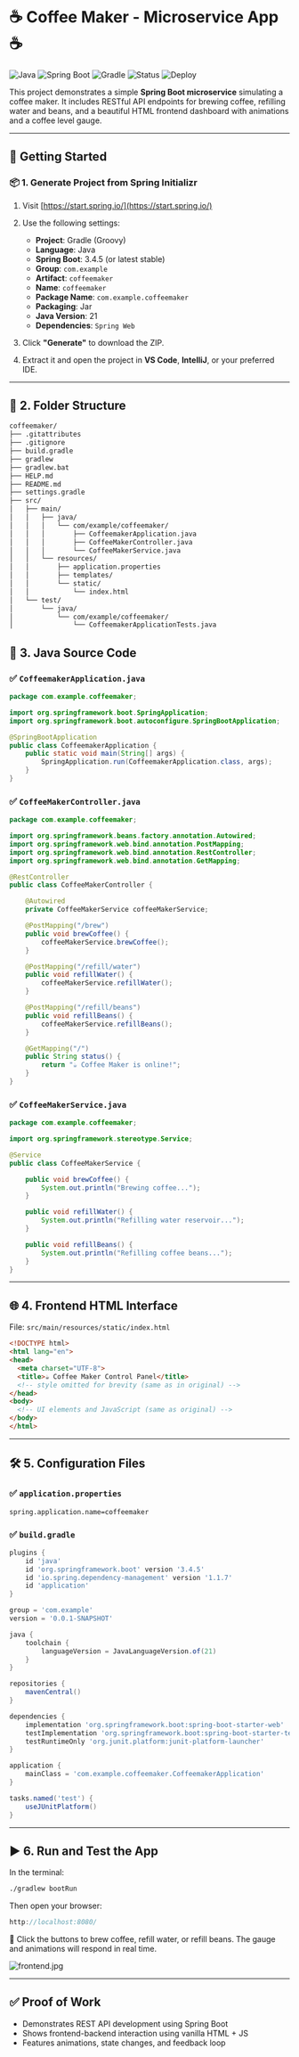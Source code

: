 # ☕ Coffee Maker - Microservice App ☕

![Java](https://img.shields.io/badge/Java-21-blue?logo=java)
![Spring Boot](https://img.shields.io/badge/Spring%20Boot-3.4.5-brightgreen?logo=springboot)
![Gradle](https://img.shields.io/badge/Build-Gradle-02303A?logo=gradle)
![Status](https://img.shields.io/badge/Status-Working-success)
![Deploy](https://img.shields.io/badge/Deploy-Live-green?logo=vercel)

This project demonstrates a simple **Spring Boot microservice** simulating a coffee maker. It includes RESTful API endpoints for brewing coffee, refilling water and beans, and a beautiful HTML frontend dashboard with animations and a coffee level gauge.

---

## 🚀 Getting Started

### 📦 1. Generate Project from Spring Initializr

1. Visit [https://start.spring.io/](https://start.spring.io/)
2. Use the following settings:

   * **Project**: Gradle (Groovy)
   * **Language**: Java
   * **Spring Boot**: 3.4.5 (or latest stable)
   * **Group**: `com.example`
   * **Artifact**: `coffeemaker`
   * **Name**: `coffeemaker`
   * **Package Name**: `com.example.coffeemaker`
   * **Packaging**: Jar
   * **Java Version**: 21
   * **Dependencies**: `Spring Web`
3. Click **"Generate"** to download the ZIP.
4. Extract it and open the project in **VS Code**, **IntelliJ**, or your preferred IDE.

---

## 📁 2. Folder Structure

```bash
coffeemaker/
├── .gitattributes
├── .gitignore
├── build.gradle
├── gradlew
├── gradlew.bat
├── HELP.md
├── README.md
├── settings.gradle
├── src/
│   ├── main/
│   │   ├── java/
│   │   │   └── com/example/coffeemaker/
│   │   │       ├── CoffeemakerApplication.java
│   │   │       ├── CoffeeMakerController.java
│   │   │       └── CoffeeMakerService.java
│   │   └── resources/
│   │       ├── application.properties
│   │       ├── templates/
│   │       └── static/
│   │           └── index.html
│   └── test/
│       └── java/
│           └── com/example/coffeemaker/
│               └── CoffeemakerApplicationTests.java
```

## 📄 3. Java Source Code

### ✅ `CoffeemakerApplication.java`

```java
package com.example.coffeemaker;

import org.springframework.boot.SpringApplication;
import org.springframework.boot.autoconfigure.SpringBootApplication;

@SpringBootApplication
public class CoffeemakerApplication {
    public static void main(String[] args) {
        SpringApplication.run(CoffeemakerApplication.class, args);
    }
}
```

### ✅ `CoffeeMakerController.java`

```java
package com.example.coffeemaker;

import org.springframework.beans.factory.annotation.Autowired;
import org.springframework.web.bind.annotation.PostMapping;
import org.springframework.web.bind.annotation.RestController;
import org.springframework.web.bind.annotation.GetMapping;

@RestController
public class CoffeeMakerController {

    @Autowired
    private CoffeeMakerService coffeeMakerService;

    @PostMapping("/brew")
    public void brewCoffee() {
        coffeeMakerService.brewCoffee();
    }

    @PostMapping("/refill/water")
    public void refillWater() {
        coffeeMakerService.refillWater();
    }

    @PostMapping("/refill/beans")
    public void refillBeans() {
        coffeeMakerService.refillBeans();
    }

    @GetMapping("/")
    public String status() {
        return "☕ Coffee Maker is online!";
    }
}
```

### ✅ `CoffeeMakerService.java`

```java
package com.example.coffeemaker;

import org.springframework.stereotype.Service;

@Service
public class CoffeeMakerService {

    public void brewCoffee() {
        System.out.println("Brewing coffee...");
    }

    public void refillWater() {
        System.out.println("Refilling water reservoir...");
    }

    public void refillBeans() {
        System.out.println("Refilling coffee beans...");
    }
}
```

---

## 🌐 4. Frontend HTML Interface

File: `src/main/resources/static/index.html`

```html
<!DOCTYPE html>
<html lang="en">
<head>
  <meta charset="UTF-8">
  <title>☕ Coffee Maker Control Panel</title>
  <!-- style omitted for brevity (same as in original) -->
</head>
<body>
  <!-- UI elements and JavaScript (same as original) -->
</body>
</html>
```

---

## 🛠️ 5. Configuration Files

### ✅ `application.properties`

```properties
spring.application.name=coffeemaker
```

### ✅ `build.gradle`

```groovy
plugins {
    id 'java'
    id 'org.springframework.boot' version '3.4.5'
    id 'io.spring.dependency-management' version '1.1.7'
    id 'application'
}

group = 'com.example'
version = '0.0.1-SNAPSHOT'

java {
    toolchain {
        languageVersion = JavaLanguageVersion.of(21)
    }
}

repositories {
    mavenCentral()
}

dependencies {
    implementation 'org.springframework.boot:spring-boot-starter-web'
    testImplementation 'org.springframework.boot:spring-boot-starter-test'
    testRuntimeOnly 'org.junit.platform:junit-platform-launcher'
}

application {
    mainClass = 'com.example.coffeemaker.CoffeemakerApplication'
}

tasks.named('test') {
    useJUnitPlatform()
}
```

---

## ▶️ 6. Run and Test the App

In the terminal:

```bash
./gradlew bootRun
```

Then open your browser:

```groovy
http://localhost:8080/
```

📅 Click the buttons to brew coffee, refill water, or refill beans. The gauge and animations will respond in real time.

![frontend.jpg](/Screenshots/frontend.jpg)

---

## ✅ Proof of Work

* Demonstrates REST API development using Spring Boot
* Shows frontend-backend interaction using vanilla HTML + JS
* Features animations, state changes, and feedback loop
